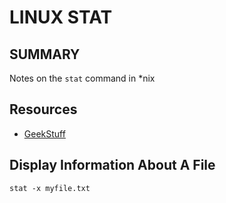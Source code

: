 # LINUX STAT

## SUMMARY

Notes on the `stat` command in \*nix

## Resources

- [GeekStuff](https://www.thegeekstuff.com/2009/07/unix-stat-command-how-to-identify-file-attributes/)

## Display Information About A File

```console
stat -x myfile.txt
```
